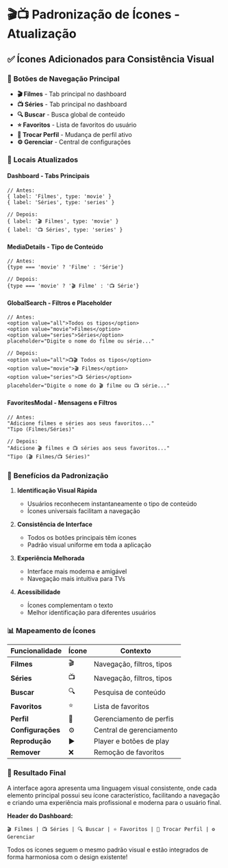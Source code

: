 # 🎬📺 Padronização de Ícones - Atualização

## ✅ Ícones Adicionados para Consistência Visual

### 🎯 **Botões de Navegação Principal**
- **🎬 Filmes** - Tab principal no dashboard
- **📺 Séries** - Tab principal no dashboard
- **🔍 Buscar** - Busca global de conteúdo
- **⭐ Favoritos** - Lista de favoritos do usuário
- **👤 Trocar Perfil** - Mudança de perfil ativo
- **⚙️ Gerenciar** - Central de configurações

### 📍 **Locais Atualizados**

#### **Dashboard - Tabs Principais**
```tsx
// Antes:
{ label: 'Filmes', type: 'movie' }
{ label: 'Séries', type: 'series' }

// Depois:
{ label: '🎬 Filmes', type: 'movie' }
{ label: '📺 Séries', type: 'series' }
```

#### **MediaDetails - Tipo de Conteúdo**
```tsx
// Antes:
{type === 'movie' ? 'Filme' : 'Série'}

// Depois:
{type === 'movie' ? '🎬 Filme' : '📺 Série'}
```

#### **GlobalSearch - Filtros e Placeholder**
```tsx
// Antes:
<option value="all">Todos os tipos</option>
<option value="movie">Filmes</option>
<option value="series">Séries</option>
placeholder="Digite o nome do filme ou série..."

// Depois:
<option value="all">📺🎬 Todos os tipos</option>
<option value="movie">🎬 Filmes</option>
<option value="series">📺 Séries</option>
placeholder="Digite o nome do 🎬 filme ou 📺 série..."
```

#### **FavoritesModal - Mensagens e Filtros**
```tsx
// Antes:
"Adicione filmes e séries aos seus favoritos..."
"Tipo (Filmes/Séries)"

// Depois:
"Adicione 🎬 filmes e 📺 séries aos seus favoritos..."
"Tipo (🎬 Filmes/📺 Séries)"
```

### 🎨 **Benefícios da Padronização**

1. **Identificação Visual Rápida**
   - Usuários reconhecem instantaneamente o tipo de conteúdo
   - Ícones universais facilitam a navegação

2. **Consistência de Interface**
   - Todos os botões principais têm ícones
   - Padrão visual uniforme em toda a aplicação

3. **Experiência Melhorada**
   - Interface mais moderna e amigável
   - Navegação mais intuitiva para TVs

4. **Acessibilidade**
   - Ícones complementam o texto
   - Melhor identificação para diferentes usuários

### 📊 **Mapeamento de Ícones**

| Funcionalidade | Ícone | Contexto |
|---|---|---|
| **Filmes** | 🎬 | Navegação, filtros, tipos |
| **Séries** | 📺 | Navegação, filtros, tipos |
| **Buscar** | 🔍 | Pesquisa de conteúdo |
| **Favoritos** | ⭐ | Lista de favoritos |
| **Perfil** | 👤 | Gerenciamento de perfis |
| **Configurações** | ⚙️ | Central de gerenciamento |
| **Reprodução** | ▶️ | Player e botões de play |
| **Remover** | ❌ | Remoção de favoritos |

### 🚀 **Resultado Final**

A interface agora apresenta uma linguagem visual consistente, onde cada elemento principal possui seu ícone característico, facilitando a navegação e criando uma experiência mais profissional e moderna para o usuário final.

**Header do Dashboard:**
```
🎬 Filmes | 📺 Séries | 🔍 Buscar | ⭐ Favoritos | 👤 Trocar Perfil | ⚙️ Gerenciar
```

Todos os ícones seguem o mesmo padrão visual e estão integrados de forma harmoniosa com o design existente!